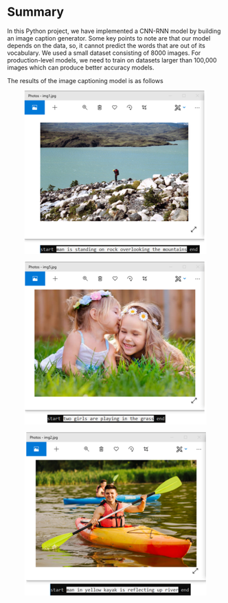 # Summary

In this Python project, we have implemented a CNN-RNN model by building an image caption generator. Some key points to note are that our model depends on the data, so, it cannot predict the words that are out of its vocabulary. We used a small dataset consisting of 8000 images. For production-level models, we need to train on datasets larger than 100,000 images which can produce better accuracy models.



The results of the image captioning model is as follows



<figure><img src=".gitbook/assets/image (2).png" alt=""><figcaption></figcaption></figure>



<figure><img src=".gitbook/assets/image (10).png" alt=""><figcaption></figcaption></figure>



<figure><img src=".gitbook/assets/image (9).png" alt=""><figcaption></figcaption></figure>
